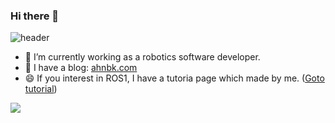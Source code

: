 ### Hi there 👋

<!--
**byeongkyu/byeongkyu** is a ✨ _special_ ✨ repository because its `README.md` (this file) appears on your GitHub profile.

Here are some ideas to get you started:

- 🔭 I’m currently working on ...
- 🌱 I’m currently learning ...
- 👯 I’m looking to collaborate on ...
- 🤔 I’m looking for help with ...
- 💬 Ask me about ...
- 📫 How to reach me: ...
- 😄 Pronouns: ...
- ⚡ Fun fact: ...
-->

![header](https://capsule-render.vercel.app/api?type=waving&color=auto&height=300&section=header&text=Byeong-Kyu%20Ahn&fontSize=64)


- 🔭 I’m currently working as a robotics software developer.
- 💬 I have a blog: [ahnbk.com](https://ahnbk.com)
- 😄 If you interest in ROS1, I have a tutoria page which made by me. ([Goto tutorial](https://www.notion.so/byeongkyu/ROS-ROS-Tutorial-af2c586e78dc418392b262eb2a2be8d6))


<img align="center" src="https://github-readme-stats.vercel.app/api?username=byeongkyu&layout=compact&count_private=true&show_icons=true&hide_border=false"/>
